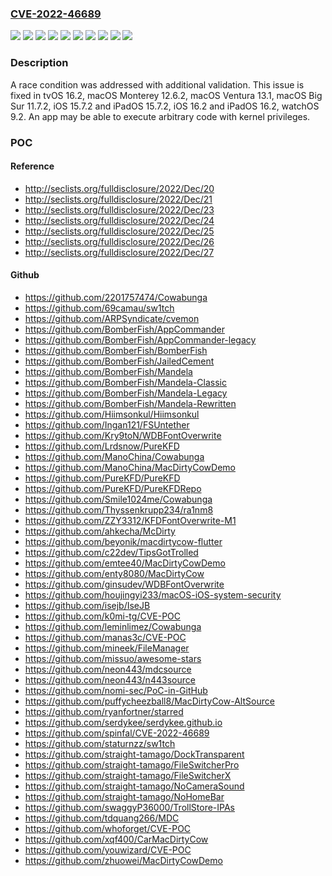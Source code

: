 ### [CVE-2022-46689](https://cve.mitre.org/cgi-bin/cvename.cgi?name=CVE-2022-46689)
![](https://img.shields.io/static/v1?label=Product&message=macOS&color=blue)
![](https://img.shields.io/static/v1?label=Product&message=tvOS&color=blue)
![](https://img.shields.io/static/v1?label=Product&message=watchOS&color=blue)
![](https://img.shields.io/static/v1?label=Version&message=%3C%2011.7%20&color=brighgreen)
![](https://img.shields.io/static/v1?label=Version&message=%3C%2012.6%20&color=brighgreen)
![](https://img.shields.io/static/v1?label=Version&message=%3C%2013.1%20&color=brighgreen)
![](https://img.shields.io/static/v1?label=Version&message=%3C%2015.7%20&color=brighgreen)
![](https://img.shields.io/static/v1?label=Version&message=%3C%2016.2%20&color=brighgreen)
![](https://img.shields.io/static/v1?label=Version&message=%3C%209.2%20&color=brighgreen)
![](https://img.shields.io/static/v1?label=Vulnerability&message=An%20app%20may%20be%20able%20to%20execute%20arbitrary%20code%20with%20kernel%20privileges&color=brighgreen)

### Description

A race condition was addressed with additional validation. This issue is fixed in tvOS 16.2, macOS Monterey 12.6.2, macOS Ventura 13.1, macOS Big Sur 11.7.2, iOS 15.7.2 and iPadOS 15.7.2, iOS 16.2 and iPadOS 16.2, watchOS 9.2. An app may be able to execute arbitrary code with kernel privileges.

### POC

#### Reference
- http://seclists.org/fulldisclosure/2022/Dec/20
- http://seclists.org/fulldisclosure/2022/Dec/21
- http://seclists.org/fulldisclosure/2022/Dec/23
- http://seclists.org/fulldisclosure/2022/Dec/24
- http://seclists.org/fulldisclosure/2022/Dec/25
- http://seclists.org/fulldisclosure/2022/Dec/26
- http://seclists.org/fulldisclosure/2022/Dec/27

#### Github
- https://github.com/2201757474/Cowabunga
- https://github.com/69camau/sw1tch
- https://github.com/ARPSyndicate/cvemon
- https://github.com/BomberFish/AppCommander
- https://github.com/BomberFish/AppCommander-legacy
- https://github.com/BomberFish/BomberFish
- https://github.com/BomberFish/JailedCement
- https://github.com/BomberFish/Mandela
- https://github.com/BomberFish/Mandela-Classic
- https://github.com/BomberFish/Mandela-Legacy
- https://github.com/BomberFish/Mandela-Rewritten
- https://github.com/Hiimsonkul/Hiimsonkul
- https://github.com/Ingan121/FSUntether
- https://github.com/Kry9toN/WDBFontOverwrite
- https://github.com/Lrdsnow/PureKFD
- https://github.com/ManoChina/Cowabunga
- https://github.com/ManoChina/MacDirtyCowDemo
- https://github.com/PureKFD/PureKFD
- https://github.com/PureKFD/PureKFDRepo
- https://github.com/Smile1024me/Cowabunga
- https://github.com/Thyssenkrupp234/ra1nm8
- https://github.com/ZZY3312/KFDFontOverwrite-M1
- https://github.com/ahkecha/McDirty
- https://github.com/beyonik/macdirtycow-flutter
- https://github.com/c22dev/TipsGotTrolled
- https://github.com/emtee40/MacDirtyCowDemo
- https://github.com/enty8080/MacDirtyCow
- https://github.com/ginsudev/WDBFontOverwrite
- https://github.com/houjingyi233/macOS-iOS-system-security
- https://github.com/isejb/IseJB
- https://github.com/k0mi-tg/CVE-POC
- https://github.com/leminlimez/Cowabunga
- https://github.com/manas3c/CVE-POC
- https://github.com/mineek/FileManager
- https://github.com/missuo/awesome-stars
- https://github.com/neon443/mdcsource
- https://github.com/neon443/n443source
- https://github.com/nomi-sec/PoC-in-GitHub
- https://github.com/puffycheezball8/MacDirtyCow-AltSource
- https://github.com/ryanfortner/starred
- https://github.com/serdykee/serdykee.github.io
- https://github.com/spinfal/CVE-2022-46689
- https://github.com/staturnzz/sw1tch
- https://github.com/straight-tamago/DockTransparent
- https://github.com/straight-tamago/FileSwitcherPro
- https://github.com/straight-tamago/FileSwitcherX
- https://github.com/straight-tamago/NoCameraSound
- https://github.com/straight-tamago/NoHomeBar
- https://github.com/swaggyP36000/TrollStore-IPAs
- https://github.com/tdquang266/MDC
- https://github.com/whoforget/CVE-POC
- https://github.com/xqf400/CarMacDirtyCow
- https://github.com/youwizard/CVE-POC
- https://github.com/zhuowei/MacDirtyCowDemo

